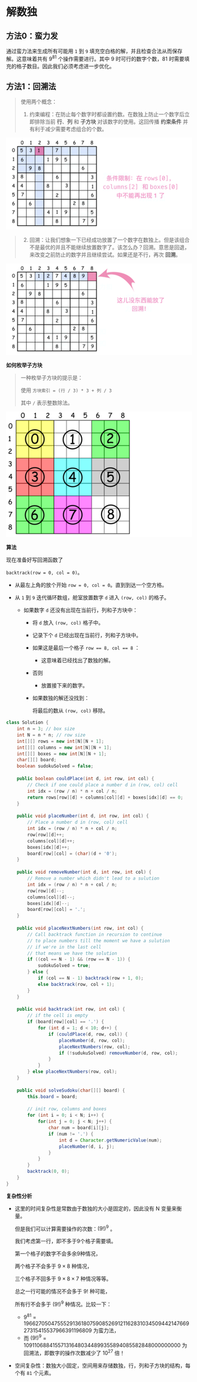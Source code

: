 # 解数独

## 方法0：蛮力发

通过蛮力法来生成所有可能用 `1` 到 `9` 填充空白格的解，并且检查合法从而保存解。这意味着共有 $9^{81}$ 个操作需要进行。其中 $9$ 时可行的数字个数，$81$ 时需要填充的格子数目。因此我们必须考虑进一步优化。

## 方法1：回溯法

> 使用两个概念：
>
> 1. 约束编程：在防止每个数字时都设置约数。在数独上防止一个数字后立即排除当前 **行**、**列** 和 **子方块** 对该数字的使用。这回传播 **约束条件** 并有利于减少需要考虑组合的个数。

![37_const3.png](解数独/ce5d93149307f8c4b5e3bf5d0924985f39721905ccc6537cbdf92030ad79b789-image.png)

> 2. 回溯：让我们想象一下已经成功放置了一个数字在数独上。但是该组合不是最优的并且不能继续放置数字了。该怎么办？回溯。意思是回退，来改变之前防止的数字并且继续尝试。如果还是不行，再次 **回溯**。

![37_backtrack2.png](解数独/575afd37ae93cd906adc1cd46e939bfc951af5aa1fe411c693d09ce5140f8822-image.png)

**如何枚举子方块**

> 一种枚举子方块的提示是：
>
> 使用 `方块索引 = (行 / 3) * 3 + 列 / 3`
>
> 其中 `/` 表示整数除法。

![36_boxes_2.png](解数独/5a7856c3c2a2185600b7cb5cd3fd50101281af7391a70a63293d82d62873aadd-36_boxes_2.png)

**算法**

现在准备好写回溯函数了

`backtrack(row = 0, col = 0)`。

- 从最左上角的放个开始 `row = 0, col = 0`。直到到达一个空方格。

- 从 `1` 到 `9` 迭代循环数组，舱室放置数字 `d` 进入 `(row, col)` 的格子。

  - 如果数字 `d` 还没有出现在当前行，列和子方块中：

    - 将 `d` 放入 `(row, col)` 格子中。

    - 记录下个 `d` 已经出现在当前行，列和子方块中。

    - 如果这是最后一个格子 `row == 8, col == 8` ：

      - 这意味着已经找出了数独的解。

    - 否则

      - 放置接下来的数字。

        

    - 如果数独的解还没找到：

      将最后的数从 `(row, col)` 移除。

```java
class Solution {
    int n = 3; // box size
    int N = n * n; // row size
    int[][] rows = new int[N][N + 1];
    int[][] columns = new int[N][N + 1];
    int[][] boxes = new int[N][N + 1];
    char[][] board;
    boolean sudokuSolved = false;
    
    public boolean couldPlace(int d, int row, int col) {
        // Check if one could place a number d in (row, col) cell
        int idx = (row / n) * n + col / n;
        return rows[row][d] + columns[col][d] + boxes[idx][d] == 0;
    }
    
    public void placeNumber(int d, int row, int col) {
        // Place a number d in (row, col) cell
        int idx = (row / n) * n + col / n;
        row[row][d]++;
        columns[col][d]++;
        boxes[idx][d]++;
        board[row][col] = (char)(d + '0');
    }
    
    public void removeNumber(int d, int row, int col) {
        // Remove a number which didn't lead to a sulution
        int idx = (row / n) * n + col / n;
        row[row][d]--;
        columns[col][d]--;
        boxes[idx][d]--;
        board[row][col] = '.';
    }
    
    public void placeNextNumbers(int row, int col) {
        // Call backtrack function in recursion to continue 
        // to place numbers till the moment we have a sulution
        // if we're in the last cell
        // that means we have the solution
        if ((col == N - 1) && (row == N - 1)) {
            sudokuSolved = true;
        } else {
            if (col == N - 1) backtrack(row + 1, 0);
            else backtrack(row, col + 1);
        }
    }
    
    public void backtrack(int row, int col) {
        // if the cell is empty
        if (board[row][col] == '.') {
            for (int d = 1; d < 10; d++) {
                if (couldPlace(d, row, col)) {
                    placeNumber(d, row, col);
                    placeNextNumbers(row, col);
                    if (!sudukuSolved) removeNumber(d, row, col);
                }
            }
        } else placeNextNumbers(row, col);
    }
    
    public void solveSudoku(char[][] board) {
        this.board = board;
        
        // init row, columns and boxes
        for (int i = 0; i < N; i++) {
            for(int j = 0; j < N; j++) {
                char num = board[i][j];
                if (num != '.') {
                    int d = Character.getNumericValue(num);
                    placeNumber(d, i, j);
                }
            }
        }
        backtrack(0, 0);
    }
}
```

**复杂性分析**

- 这里的时间复杂性是常数由于数独的大小是固定的，因此没有 N 变量来衡量。

  但是我们可以计算需要操作的次数：$(9!)^9$ 。

  我们考虑第一行，即不多于$9$个格子需要填。

  第一个格子的数字不会多余$9$种情况，

  两个格子不会多于 $9 \times 8$ 种情况，

  三个格子不回多于 $9 \times 8 \times 7$ 种情况等等。

  总之一行可能的情况不会多于 $9!$ 种可能，

  所有行不会多于 $(9!)^9$ 种情况。比较一下：

  - $9^{81}$ = 196627050475552913618075908526912116283103450944214766927315415537966391196809 为蛮力法，
  -  而 $(9!)^9$ = 109110688415571316480344899355894085582848000000000 为回溯法，即数字的操作次数减少了 $10^{27}$ 倍！

- 空间复杂性：数独大小固定，空间用来存储数独，行，列和子方块的结构，每个有 `81` 个元素。